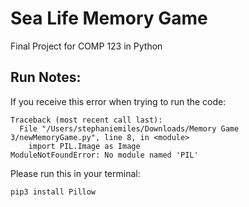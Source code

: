 # Sea Life Memory Game
Final Project for COMP 123 in Python

## Run Notes:

If you receive this error when trying to run the code:

```
Traceback (most recent call last):
  File "/Users/stephaniemiles/Downloads/Memory Game 3/newMemoryGame.py", line 8, in <module>
    import PIL.Image as Image
ModuleNotFoundError: No module named 'PIL'
```

Please run this in your terminal:

```
pip3 install Pillow
```

